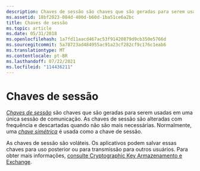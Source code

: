 ```yaml
---
description: Chaves de sessão são chaves que são geradas para serem usadas em uma única sessão de comunicação.
ms.assetid: 18bf2023-084d-400d-b60d-1ba51ce6a2bc
title: Chaves de sessão
ms.topic: article
ms.date: 05/31/2018
ms.openlocfilehash: 1a7fd11aacd467ac53f91420879d9cb350e5766d
ms.sourcegitcommit: 5a78723ad484955ac91a23cf282cf9c176c1eab6
ms.translationtype: MT
ms.contentlocale: pt-BR
ms.lasthandoff: 07/22/2021
ms.locfileid: "114436211"
---
```

# <a name="session-keys"></a>Chaves de sessão

[*Chaves de sessão*](../secgloss/s-gly.md) são chaves que são geradas para serem usadas em uma única sessão de comunicação. As chaves de sessão são alteradas com frequência e descartadas quando não são mais necessárias. Normalmente, uma [*chave simétrica*](../secgloss/s-gly.md) é usada como a chave de sessão.

As chaves de sessão são voláteis. Os aplicativos podem salvar essas chaves para uso posterior ou para transmissão para outros usuários. Para obter mais informações, [consulte Cryptographic Key Armazenamento e Exchange](cryptographic-key-storage-and-exchange.md).

 

 
